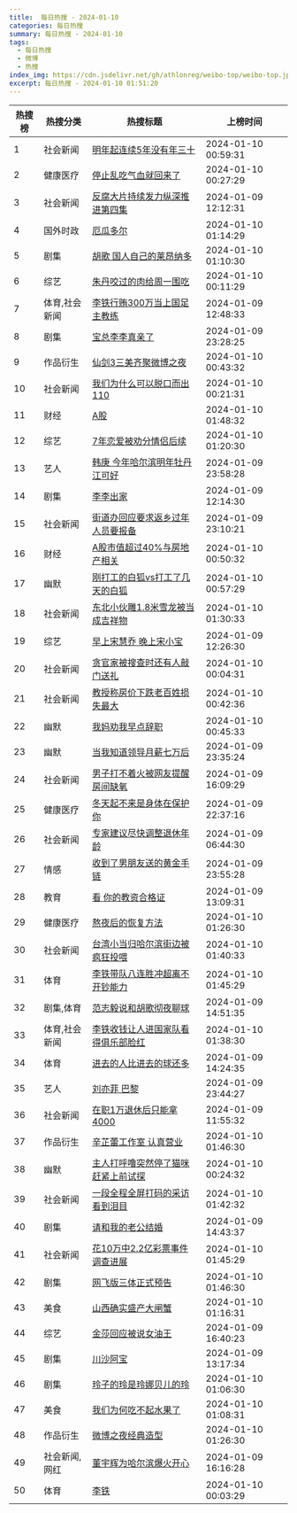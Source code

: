 ```yaml
---
title:  每日热搜 - 2024-01-10
categories: 每日热搜
summary: 每日热搜 - 2024-01-10
tags:
  - 每日热搜
  - 微博
  - 热搜
index_img: https://cdn.jsdelivr.net/gh/athlonreg/weibo-top/weibo-top.jpeg
excerpt: 每日热搜 - 2024-01-10 01:51:20
---
```


| 热搜榜 | 热搜分类 | 热搜标题 | 上榜时间 |
| --- | --- | --- | --- |
| 1 | 社会新闻 | [明年起连续5年没有年三十](https://s.weibo.com/weibo%3Fq%3D%2523%E6%98%8E%E5%B9%B4%E8%B5%B7%E8%BF%9E%E7%BB%AD5%E5%B9%B4%E6%B2%A1%E6%9C%89%E5%B9%B4%E4%B8%89%E5%8D%81%2523) | 2024-01-10 00:59:31 | 
| 2 | 健康医疗 | [停止乱吃气血就回来了](https://s.weibo.com/weibo%3Fq%3D%2523%E5%81%9C%E6%AD%A2%E4%B9%B1%E5%90%83%E6%B0%94%E8%A1%80%E5%B0%B1%E5%9B%9E%E6%9D%A5%E4%BA%86%2523) | 2024-01-10 00:27:29 | 
| 3 | 社会新闻 | [反腐大片持续发力纵深推进第四集](https://s.weibo.com/weibo%3Fq%3D%2523%E5%8F%8D%E8%85%90%E5%A4%A7%E7%89%87%E6%8C%81%E7%BB%AD%E5%8F%91%E5%8A%9B%E7%BA%B5%E6%B7%B1%E6%8E%A8%E8%BF%9B%E7%AC%AC%E5%9B%9B%E9%9B%86%2523) | 2024-01-09 12:12:31 | 
| 4 | 国外时政 | [厄瓜多尔](https://s.weibo.com/weibo%3Fq%3D%2523%E5%8E%84%E7%93%9C%E5%A4%9A%E5%B0%94%2523) | 2024-01-10 01:14:29 | 
| 5 | 剧集 | [胡歌 国人自己的莱昂纳多](https://s.weibo.com/weibo%3Fq%3D%2523%E8%83%A1%E6%AD%8C%20%E5%9B%BD%E4%BA%BA%E8%87%AA%E5%B7%B1%E7%9A%84%E8%8E%B1%E6%98%82%E7%BA%B3%E5%A4%9A%2523) | 2024-01-10 01:10:30 | 
| 6 | 综艺 | [朱丹咬过的肉给周一围吃](https://s.weibo.com/weibo%3Fq%3D%2523%E6%9C%B1%E4%B8%B9%E5%92%AC%E8%BF%87%E7%9A%84%E8%82%89%E7%BB%99%E5%91%A8%E4%B8%80%E5%9B%B4%E5%90%83%2523) | 2024-01-10 00:11:29 | 
| 7 | 体育,社会新闻 | [李铁行贿300万当上国足主教练](https://s.weibo.com/weibo%3Fq%3D%2523%E6%9D%8E%E9%93%81%E8%A1%8C%E8%B4%BF300%E4%B8%87%E5%BD%93%E4%B8%8A%E5%9B%BD%E8%B6%B3%E4%B8%BB%E6%95%99%E7%BB%83%2523) | 2024-01-09 12:48:33 | 
| 8 | 剧集 | [宝总李李真亲了](https://s.weibo.com/weibo%3Fq%3D%2523%E5%AE%9D%E6%80%BB%E6%9D%8E%E6%9D%8E%E7%9C%9F%E4%BA%B2%E4%BA%86%2523) | 2024-01-09 23:28:25 | 
| 9 | 作品衍生 | [仙剑3三美齐聚微博之夜](https://s.weibo.com/weibo%3Fq%3D%2523%E4%BB%99%E5%89%913%E4%B8%89%E7%BE%8E%E9%BD%90%E8%81%9A%E5%BE%AE%E5%8D%9A%E4%B9%8B%E5%A4%9C%2523) | 2024-01-10 00:43:32 | 
| 10 | 社会新闻 | [我们为什么可以脱口而出110](https://s.weibo.com/weibo%3Fq%3D%2523%E6%88%91%E4%BB%AC%E4%B8%BA%E4%BB%80%E4%B9%88%E5%8F%AF%E4%BB%A5%E8%84%B1%E5%8F%A3%E8%80%8C%E5%87%BA110%2523) | 2024-01-10 00:21:31 | 
| 11 | 财经 | [A股](https://s.weibo.com/weibo%3Fq%3D%2523A%E8%82%A1%2523) | 2024-01-10 01:48:32 | 
| 12 | 综艺 | [7年恋爱被劝分情侣后续](https://s.weibo.com/weibo%3Fq%3D%25237%E5%B9%B4%E6%81%8B%E7%88%B1%E8%A2%AB%E5%8A%9D%E5%88%86%E6%83%85%E4%BE%A3%E5%90%8E%E7%BB%AD%2523) | 2024-01-10 01:20:30 | 
| 13 | 艺人 | [韩庚 今年哈尔滨明年牡丹江可好](https://s.weibo.com/weibo%3Fq%3D%2523%E9%9F%A9%E5%BA%9A%20%E4%BB%8A%E5%B9%B4%E5%93%88%E5%B0%94%E6%BB%A8%E6%98%8E%E5%B9%B4%E7%89%A1%E4%B8%B9%E6%B1%9F%E5%8F%AF%E5%A5%BD%2523) | 2024-01-09 23:58:28 | 
| 14 | 剧集 | [李李出家](https://s.weibo.com/weibo%3Fq%3D%2523%E6%9D%8E%E6%9D%8E%E5%87%BA%E5%AE%B6%2523) | 2024-01-09 12:14:30 | 
| 15 | 社会新闻 | [街道办回应要求返乡过年人员要报备](https://s.weibo.com/weibo%3Fq%3D%2523%E8%A1%97%E9%81%93%E5%8A%9E%E5%9B%9E%E5%BA%94%E8%A6%81%E6%B1%82%E8%BF%94%E4%B9%A1%E8%BF%87%E5%B9%B4%E4%BA%BA%E5%91%98%E8%A6%81%E6%8A%A5%E5%A4%87%2523) | 2024-01-09 23:10:21 | 
| 16 | 财经 | [A股市值超过40%与房地产相关](https://s.weibo.com/weibo%3Fq%3D%2523A%E8%82%A1%E5%B8%82%E5%80%BC%E8%B6%85%E8%BF%8740%25%E4%B8%8E%E6%88%BF%E5%9C%B0%E4%BA%A7%E7%9B%B8%E5%85%B3%2523) | 2024-01-10 00:50:32 | 
| 17 | 幽默 | [刚打工的白狐vs打工了几天的白狐](https://s.weibo.com/weibo%3Fq%3D%2523%E5%88%9A%E6%89%93%E5%B7%A5%E7%9A%84%E7%99%BD%E7%8B%90vs%E6%89%93%E5%B7%A5%E4%BA%86%E5%87%A0%E5%A4%A9%E7%9A%84%E7%99%BD%E7%8B%90%2523) | 2024-01-10 00:57:29 | 
| 18 | 社会新闻 | [东北小伙雕1.8米雪龙被当成吉祥物](https://s.weibo.com/weibo%3Fq%3D%2523%E4%B8%9C%E5%8C%97%E5%B0%8F%E4%BC%99%E9%9B%951.8%E7%B1%B3%E9%9B%AA%E9%BE%99%E8%A2%AB%E5%BD%93%E6%88%90%E5%90%89%E7%A5%A5%E7%89%A9%2523) | 2024-01-10 01:30:33 | 
| 19 | 综艺 | [早上宋慧乔 晚上宋小宝](https://s.weibo.com/weibo%3Fq%3D%2523%E6%97%A9%E4%B8%8A%E5%AE%8B%E6%85%A7%E4%B9%94%20%E6%99%9A%E4%B8%8A%E5%AE%8B%E5%B0%8F%E5%AE%9D%2523) | 2024-01-09 12:26:30 | 
| 20 | 社会新闻 | [贪官家被搜查时还有人敲门送礼](https://s.weibo.com/weibo%3Fq%3D%2523%E8%B4%AA%E5%AE%98%E5%AE%B6%E8%A2%AB%E6%90%9C%E6%9F%A5%E6%97%B6%E8%BF%98%E6%9C%89%E4%BA%BA%E6%95%B2%E9%97%A8%E9%80%81%E7%A4%BC%2523) | 2024-01-10 00:04:31 | 
| 21 | 社会新闻 | [教授称房价下跌老百姓损失最大](https://s.weibo.com/weibo%3Fq%3D%2523%E6%95%99%E6%8E%88%E7%A7%B0%E6%88%BF%E4%BB%B7%E4%B8%8B%E8%B7%8C%E8%80%81%E7%99%BE%E5%A7%93%E6%8D%9F%E5%A4%B1%E6%9C%80%E5%A4%A7%2523) | 2024-01-10 00:42:36 | 
| 22 | 幽默 | [我妈劝我早点辞职](https://s.weibo.com/weibo%3Fq%3D%2523%E6%88%91%E5%A6%88%E5%8A%9D%E6%88%91%E6%97%A9%E7%82%B9%E8%BE%9E%E8%81%8C%2523) | 2024-01-10 00:45:33 | 
| 23 | 幽默 | [当我知道领导月薪七万后](https://s.weibo.com/weibo%3Fq%3D%2523%E5%BD%93%E6%88%91%E7%9F%A5%E9%81%93%E9%A2%86%E5%AF%BC%E6%9C%88%E8%96%AA%E4%B8%83%E4%B8%87%E5%90%8E%2523) | 2024-01-09 23:35:24 | 
| 24 | 社会新闻 | [男子打不着火被网友提醒房间缺氧](https://s.weibo.com/weibo%3Fq%3D%2523%E7%94%B7%E5%AD%90%E6%89%93%E4%B8%8D%E7%9D%80%E7%81%AB%E8%A2%AB%E7%BD%91%E5%8F%8B%E6%8F%90%E9%86%92%E6%88%BF%E9%97%B4%E7%BC%BA%E6%B0%A7%2523) | 2024-01-09 16:09:29 | 
| 25 | 健康医疗 | [冬天起不来是身体在保护你](https://s.weibo.com/weibo%3Fq%3D%2523%E5%86%AC%E5%A4%A9%E8%B5%B7%E4%B8%8D%E6%9D%A5%E6%98%AF%E8%BA%AB%E4%BD%93%E5%9C%A8%E4%BF%9D%E6%8A%A4%E4%BD%A0%2523) | 2024-01-09 22:37:16 | 
| 26 | 社会新闻 | [专家建议尽快调整退休年龄](https://s.weibo.com/weibo%3Fq%3D%2523%E4%B8%93%E5%AE%B6%E5%BB%BA%E8%AE%AE%E5%B0%BD%E5%BF%AB%E8%B0%83%E6%95%B4%E9%80%80%E4%BC%91%E5%B9%B4%E9%BE%84%2523) | 2024-01-09 06:44:30 | 
| 27 | 情感 | [收到了男朋友送的黄金手链](https://s.weibo.com/weibo%3Fq%3D%2523%E6%94%B6%E5%88%B0%E4%BA%86%E7%94%B7%E6%9C%8B%E5%8F%8B%E9%80%81%E7%9A%84%E9%BB%84%E9%87%91%E6%89%8B%E9%93%BE%2523) | 2024-01-09 23:55:28 | 
| 28 | 教育 | [看 你的教资合格证](https://s.weibo.com/weibo%3Fq%3D%2523%E7%9C%8B%20%E4%BD%A0%E7%9A%84%E6%95%99%E8%B5%84%E5%90%88%E6%A0%BC%E8%AF%81%2523) | 2024-01-09 13:09:31 | 
| 29 | 健康医疗 | [熬夜后的恢复方法](https://s.weibo.com/weibo%3Fq%3D%2523%E7%86%AC%E5%A4%9C%E5%90%8E%E7%9A%84%E6%81%A2%E5%A4%8D%E6%96%B9%E6%B3%95%2523) | 2024-01-10 01:26:30 | 
| 30 | 社会新闻 | [台湾小当归哈尔滨街边被疯狂投喂](https://s.weibo.com/weibo%3Fq%3D%2523%E5%8F%B0%E6%B9%BE%E5%B0%8F%E5%BD%93%E5%BD%92%E5%93%88%E5%B0%94%E6%BB%A8%E8%A1%97%E8%BE%B9%E8%A2%AB%E7%96%AF%E7%8B%82%E6%8A%95%E5%96%82%2523) | 2024-01-10 01:40:33 | 
| 31 | 体育 | [李铁带队八连胜冲超离不开钞能力](https://s.weibo.com/weibo%3Fq%3D%2523%E6%9D%8E%E9%93%81%E5%B8%A6%E9%98%9F%E5%85%AB%E8%BF%9E%E8%83%9C%E5%86%B2%E8%B6%85%E7%A6%BB%E4%B8%8D%E5%BC%80%E9%92%9E%E8%83%BD%E5%8A%9B%2523) | 2024-01-10 01:45:29 | 
| 32 | 剧集,体育 | [范志毅说和胡歌彻夜聊球](https://s.weibo.com/weibo%3Fq%3D%2523%E8%8C%83%E5%BF%97%E6%AF%85%E8%AF%B4%E5%92%8C%E8%83%A1%E6%AD%8C%E5%BD%BB%E5%A4%9C%E8%81%8A%E7%90%83%2523) | 2024-01-09 14:51:35 | 
| 33 | 体育,社会新闻 | [李铁收钱让人进国家队看得俱乐部脸红](https://s.weibo.com/weibo%3Fq%3D%2523%E6%9D%8E%E9%93%81%E6%94%B6%E9%92%B1%E8%AE%A9%E4%BA%BA%E8%BF%9B%E5%9B%BD%E5%AE%B6%E9%98%9F%E7%9C%8B%E5%BE%97%E4%BF%B1%E4%B9%90%E9%83%A8%E8%84%B8%E7%BA%A2%2523) | 2024-01-10 01:38:30 | 
| 34 | 体育 | [进去的人比进去的球还多](https://s.weibo.com/weibo%3Fq%3D%2523%E8%BF%9B%E5%8E%BB%E7%9A%84%E4%BA%BA%E6%AF%94%E8%BF%9B%E5%8E%BB%E7%9A%84%E7%90%83%E8%BF%98%E5%A4%9A%2523) | 2024-01-09 14:24:35 | 
| 35 | 艺人 | [刘亦菲 巴黎](https://s.weibo.com/weibo%3Fq%3D%2523%E5%88%98%E4%BA%A6%E8%8F%B2%20%E5%B7%B4%E9%BB%8E%2523) | 2024-01-09 23:44:27 | 
| 36 | 社会新闻 | [在职1万退休后只能拿4000](https://s.weibo.com/weibo%3Fq%3D%2523%E5%9C%A8%E8%81%8C1%E4%B8%87%E9%80%80%E4%BC%91%E5%90%8E%E5%8F%AA%E8%83%BD%E6%8B%BF4000%2523) | 2024-01-09 11:55:32 | 
| 37 | 作品衍生 | [辛芷蕾工作室 认真营业](https://s.weibo.com/weibo%3Fq%3D%2523%E8%BE%9B%E8%8A%B7%E8%95%BE%E5%B7%A5%E4%BD%9C%E5%AE%A4%20%E8%AE%A4%E7%9C%9F%E8%90%A5%E4%B8%9A%2523) | 2024-01-10 01:46:30 | 
| 38 | 幽默 | [主人打呼噜突然停了猫咪赶紧上前试探](https://s.weibo.com/weibo%3Fq%3D%2523%E4%B8%BB%E4%BA%BA%E6%89%93%E5%91%BC%E5%99%9C%E7%AA%81%E7%84%B6%E5%81%9C%E4%BA%86%E7%8C%AB%E5%92%AA%E8%B5%B6%E7%B4%A7%E4%B8%8A%E5%89%8D%E8%AF%95%E6%8E%A2%2523) | 2024-01-10 00:24:32 | 
| 39 | 社会新闻 | [一段全程全屏打码的采访看到泪目](https://s.weibo.com/weibo%3Fq%3D%2523%E4%B8%80%E6%AE%B5%E5%85%A8%E7%A8%8B%E5%85%A8%E5%B1%8F%E6%89%93%E7%A0%81%E7%9A%84%E9%87%87%E8%AE%BF%E7%9C%8B%E5%88%B0%E6%B3%AA%E7%9B%AE%2523) | 2024-01-10 01:42:32 | 
| 40 | 剧集 | [请和我的老公结婚](https://s.weibo.com/weibo%3Fq%3D%2523%E8%AF%B7%E5%92%8C%E6%88%91%E7%9A%84%E8%80%81%E5%85%AC%E7%BB%93%E5%A9%9A%2523) | 2024-01-09 14:43:37 | 
| 41 | 社会新闻 | [花10万中2.2亿彩票事件调查进展](https://s.weibo.com/weibo%3Fq%3D%2523%E8%8A%B110%E4%B8%87%E4%B8%AD2.2%E4%BA%BF%E5%BD%A9%E7%A5%A8%E4%BA%8B%E4%BB%B6%E8%B0%83%E6%9F%A5%E8%BF%9B%E5%B1%95%2523) | 2024-01-10 01:45:29 | 
| 42 | 剧集 | [网飞版三体正式预告](https://s.weibo.com/weibo%3Fq%3D%2523%E7%BD%91%E9%A3%9E%E7%89%88%E4%B8%89%E4%BD%93%E6%AD%A3%E5%BC%8F%E9%A2%84%E5%91%8A%2523) | 2024-01-10 01:46:30 | 
| 43 | 美食 | [山西确实盛产大闸蟹](https://s.weibo.com/weibo%3Fq%3D%2523%E5%B1%B1%E8%A5%BF%E7%A1%AE%E5%AE%9E%E7%9B%9B%E4%BA%A7%E5%A4%A7%E9%97%B8%E8%9F%B9%2523) | 2024-01-10 01:16:31 | 
| 44 | 综艺 | [金莎回应被说女油王](https://s.weibo.com/weibo%3Fq%3D%2523%E9%87%91%E8%8E%8E%E5%9B%9E%E5%BA%94%E8%A2%AB%E8%AF%B4%E5%A5%B3%E6%B2%B9%E7%8E%8B%2523) | 2024-01-09 16:40:23 | 
| 45 | 剧集 | [川沙阿宝](https://s.weibo.com/weibo%3Fq%3D%2523%E5%B7%9D%E6%B2%99%E9%98%BF%E5%AE%9D%2523) | 2024-01-09 13:17:34 | 
| 46 | 剧集 | [玲子的玲是玲娜贝儿的玲](https://s.weibo.com/weibo%3Fq%3D%2523%E7%8E%B2%E5%AD%90%E7%9A%84%E7%8E%B2%E6%98%AF%E7%8E%B2%E5%A8%9C%E8%B4%9D%E5%84%BF%E7%9A%84%E7%8E%B2%2523) | 2024-01-10 01:06:30 | 
| 47 | 美食 | [我们为何吃不起水果了](https://s.weibo.com/weibo%3Fq%3D%2523%E6%88%91%E4%BB%AC%E4%B8%BA%E4%BD%95%E5%90%83%E4%B8%8D%E8%B5%B7%E6%B0%B4%E6%9E%9C%E4%BA%86%2523) | 2024-01-10 01:08:31 | 
| 48 | 作品衍生 | [微博之夜经典造型](https://s.weibo.com/weibo%3Fq%3D%2523%E5%BE%AE%E5%8D%9A%E4%B9%8B%E5%A4%9C%E7%BB%8F%E5%85%B8%E9%80%A0%E5%9E%8B%2523) | 2024-01-10 01:26:30 | 
| 49 | 社会新闻,网红 | [董宇辉为哈尔滨爆火开心](https://s.weibo.com/weibo%3Fq%3D%2523%E8%91%A3%E5%AE%87%E8%BE%89%E4%B8%BA%E5%93%88%E5%B0%94%E6%BB%A8%E7%88%86%E7%81%AB%E5%BC%80%E5%BF%83%2523) | 2024-01-09 16:16:28 | 
| 50 | 体育 | [李铁](https://s.weibo.com/weibo%3Fq%3D%2523%E6%9D%8E%E9%93%81%2523) | 2024-01-10 00:03:29 | 
